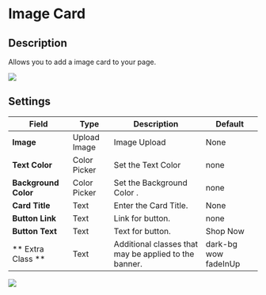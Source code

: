 # Image Card

## Description

Allows you to add a image card to your page.

![](http://transvelo.github.io/sportexx/docs/images/vc-image-card-settings.png)

## Settings

| Field | Type | Description | Default
| -- | -- | -- | -- |
| **Image** | Upload Image |  Image Upload |  None
| **Text Color** | Color Picker |  Set the Text Color | none
| **Background Color** | Color Picker |  Set the Background Color .  | none
| **Card Title** | Text |  Enter the Card Title.  | None
| **Button Link** | Text |  Link for button.  | none
| **Button Text** | Text | Text for button.  | Shop Now
| ** Extra Class ** | Text | Additional classes that may be applied to the banner. | dark-bg wow fadeInUp

![](http://transvelo.github.io/sportexx/docs/images/vc-image-card-output.png)
